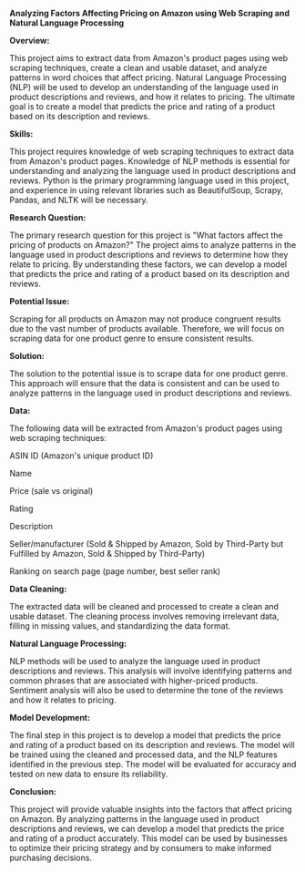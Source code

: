 ﻿**Analyzing Factors Affecting Pricing on Amazon using Web Scraping and Natural Language Processing**

**Overview:**

This project aims to extract data from Amazon's product pages using web scraping techniques, create a clean and usable dataset, and analyze patterns in word choices that affect pricing. Natural Language Processing (NLP) will be used to develop an understanding of the language used in product descriptions and reviews, and how it relates to pricing. The ultimate goal is to create a model that predicts the price and rating of a product based on its description and reviews.

**Skills:**

This project requires knowledge of web scraping techniques to extract data from Amazon's product pages. Knowledge of NLP methods is essential for understanding and analyzing the language used in product descriptions and reviews. Python is the primary programming language used in this project, and experience in using relevant libraries such as BeautifulSoup, Scrapy, Pandas, and NLTK will be necessary.

**Research Question:**

The primary research question for this project is "What factors affect the pricing of products on Amazon?" The project aims to analyze patterns in the language used in product descriptions and reviews to determine how they relate to pricing. By understanding these factors, we can develop a model that predicts the price and rating of a product based on its description and reviews.

**Potential Issue:**

Scraping for all products on Amazon may not produce congruent results due to the vast number of products available. Therefore, we will focus on scraping data for one product genre to ensure consistent results.

**Solution:**

The solution to the potential issue is to scrape data for one product genre. This approach will ensure that the data is consistent and can be used to analyze patterns in the language used in product descriptions and reviews.

**Data:**

The following data will be extracted from Amazon's product pages using web scraping techniques:

ASIN ID (Amazon's unique product ID)

Name

Price (sale vs original)

Rating

Description

Seller/manufacturer (Sold & Shipped by Amazon, Sold by Third-Party but Fulfilled by Amazon, Sold & Shipped by Third-Party)

Ranking on search page (page number, best seller rank)

**Data Cleaning:**

The extracted data will be cleaned and processed to create a clean and usable dataset. The cleaning process involves removing irrelevant data, filling in missing values, and standardizing the data format.

**Natural Language Processing:**

NLP methods will be used to analyze the language used in product descriptions and reviews. This analysis will involve identifying patterns and common phrases that are associated with higher-priced products. Sentiment analysis will also be used to determine the tone of the reviews and how it relates to pricing.

**Model Development:**

The final step in this project is to develop a model that predicts the price and rating of a product based on its description and reviews. The model will be trained using the cleaned and processed data, and the NLP features identified in the previous step. The model will be evaluated for accuracy and tested on new data to ensure its reliability.

**Conclusion:**

This project will provide valuable insights into the factors that affect pricing on Amazon. By analyzing patterns in the language used in product descriptions and reviews, we can develop a model that predicts the price and rating of a product accurately. This model can be used by businesses to optimize their pricing strategy and by consumers to make informed purchasing decisions.


